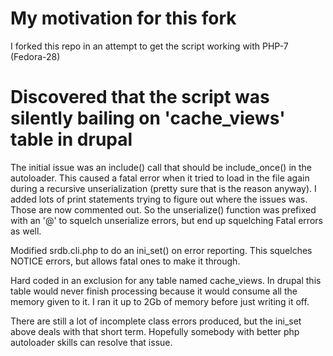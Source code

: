 # My motivation for this fork
I forked this repo in an attempt to get the script working with PHP-7 (Fedora-28)

# Discovered that the script was silently bailing on 'cache_views' table in drupal
The initial issue was an include() call that should be include_once() in the autoloader.
This caused a fatal error when it tried to load in the file again during a recursive unserialization (pretty sure that is the reason anyway).  I added lots of print statements trying to figure out where the issues was.  Those are now commented out.  So the unserialize() function was prefixed with an '@' to squelch unserialize errors, but end up squelching Fatal errors as well.

Modified srdb.cli.php to do an ini_set() on error reporting.  This squelches NOTICE errors, but allows fatal ones to make it through.

Hard coded in an exclusion for any table named cache_views.  In drupal this table would never finish processing because it would consume all the memory given to it. I ran it up to 2Gb of memory before just writing it off.

There are still a lot of incomplete class errors produced, but the ini_set above deals with that short term.  Hopefully somebody with better php autoloader skills can resolve that issue.
